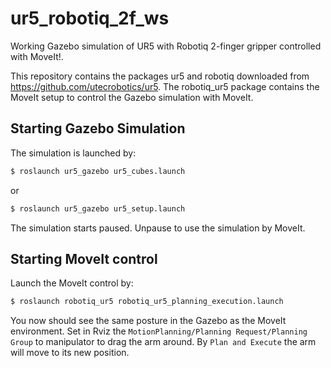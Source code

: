 # ur5_robotiq_2f_ws
Working Gazebo simulation of UR5 with Robotiq 2-finger gripper controlled with MoveIt!. 

This repository contains the packages ur5 and robotiq downloaded from https://github.com/utecrobotics/ur5.
The robotiq_ur5 package contains the MoveIt setup to control the Gazebo simulation with MoveIt.

## Starting Gazebo Simulation

The simulation is launched by:
```bash
$ roslaunch ur5_gazebo ur5_cubes.launch
```
or 
```bash
$ roslaunch ur5_gazebo ur5_setup.launch
```

The simulation starts paused. Unpause to use the simulation by MoveIt.

## Starting MoveIt control

Launch the MoveIt control by:
```bash
$ roslaunch robotiq_ur5 robotiq_ur5_planning_execution.launch
```
You now should see the same posture in the Gazebo as the MoveIt environment.
Set in Rviz the `MotionPlanning/Planning Request/Planning Group` to manipulator to drag the arm around. 
By `Plan and Execute` the arm will move to its new position.
